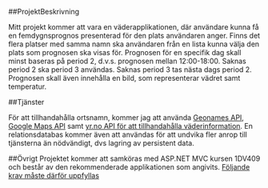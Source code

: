 ﻿##ProjektBeskrivning

Mitt projekt kommer att vara en väderapplikationen, där användare kunna få en femdygnsprognos presenterad för den plats användaren anger.
Finns det flera platser med samma namn ska användaren från en lista kunna välja den plats som prognosen ska visas för. Prognosen för en specifik
dag skall minst baseras på period 2, d.v.s. prognosen mellan 12:00-18:00. Saknas period 2 ska period 3 användas. Saknas period 3 tas nästa dags period 2.
Prognosen skall även innehålla en bild, som representerar vädret samt temperatur.

##Tjänster

För att tillhandahålla ortsnamn, kommer jag att använda [Geonames API](http://www.geonames.org/export/web-services.html), [Google Maps API](https://developers.google.com/maps/)
samt [yr.no API för att tillhandahålla väderinformation](http://om.yr.no/verdata/free-weather-data/). En relationsdatabas kommer även att användas för
att undvika fler anrop till tjänsterna än nödvändigt, dvs lagring av persistent data.

##Övrigt
Projektet kommer att samköras med ASP.NET MVC kursen 1DV409 och består av den rekommenderade applikationen som angivits. [Följande krav måste därför
uppfyllas](https://github.com/1dv409/kursmaterial/raw/master/Laborationsuppgifter/2-1-individuellt-arbete.pdf)
